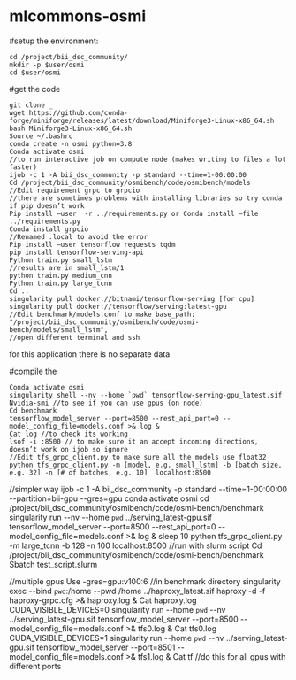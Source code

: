 # mlcommons-osmi

#setup the environment:

```
cd /project/bii_dsc_community/
mkdir -p $user/osmi
cd $user/osmi
```

#get the code

```
git clone _
wget https://github.com/conda-forge/miniforge/releases/latest/download/Miniforge3-Linux-x86_64.sh
bash Miniforge3-Linux-x86_64.sh
Source ~/.bashrc
conda create -n osmi python=3.8
Conda activate osmi
//to run interactive job on compute node (makes writing to files a lot faster)
ijob -c 1 -A bii_dsc_community -p standard --time=1-00:00:00 
Cd /project/bii_dsc_community/osmibench/code/osmibench/models
//Edit requirement grpc to grpcio
//there are sometimes problems with installing libraries so try conda if pip doesn’t work
Pip install –user  -r ../requirements.py or Conda install –file ../requirements.py
Conda install grpcio
//Renamed .local to avoid the error
Pip install –user tensorflow requests tqdm
pip install tensorflow-serving-api
Python train.py small_lstm
//results are in small_lstm/1
python train.py medium_cnn
Python train.py large_tcnn
Cd .. 
singularity pull docker://bitnami/tensorflow-serving [for cpu]
singularity pull docker://tensorflow/serving:latest-gpu
//Edit benchmark/models.conf to make base_path: "/project/bii_dsc_community/osmibench/code/osmi-bench/models/small_lstm",
//open different terminal and ssh
```

for this application there is no separate data

#compile the 

```
Conda activate osmi
singularity shell --nv --home `pwd` tensorflow-serving-gpu_latest.sif
Nvidia-smi //to see if you can use gpus (on node)
Cd benchmark
tensorflow_model_server --port=8500 --rest_api_port=0 --model_config_file=models.conf >& log &
Cat log //to check its working
lsof -i :8500 // to make sure it an accept incoming directions, doesn’t work on ijob so ignore
//Edit tfs_grpc_client.py to make sure all the models use float32
python tfs_grpc_client.py -m [model, e.g. small_lstm] -b [batch size, e.g. 32] -n [# of batches, e.g. 10]  localhost:8500
```

//simpler way
ijob -c 1 -A bii_dsc_community -p standard --time=1-00:00:00 --partition=bii-gpu --gres=gpu
conda activate osmi
cd /project/bii_dsc_community/osmibench/code/osmi-bench/benchmark
singularity run --nv --home `pwd` ../serving_latest-gpu.sif tensorflow_model_server --port=8500 --rest_api_port=0 --model_config_file=models.conf >& log &
sleep 10
python tfs_grpc_client.py -m large_tcnn -b 128 -n 100 localhost:8500
//run with slurm script
Cd /project/bii_dsc_community/osmibench/code/osmi-bench/benchmark
Sbatch test_script.slurm

//multiple gpus
Use -gres=gpu:v100:6
//in benchmark directory
singularity exec --bind `pwd`:/home --pwd /home     ../haproxy_latest.sif haproxy -d -f haproxy-grpc.cfg >& haproxy.log &
Cat haproxy.log
CUDA_VISIBLE_DEVICES=0 singularity run --home `pwd` --nv ../serving_latest-gpu.sif tensorflow_model_server --port=8500 --model_config_file=models.conf >& tfs0.log &
Cat tfs0.log
CUDA_VISIBLE_DEVICES=1 singularity run --home `pwd` --nv ../serving_latest-gpu.sif tensorflow_model_server --port=8501 --model_config_file=models.conf >& tfs1.log &
Cat tf
//do this for all gpus with different ports
